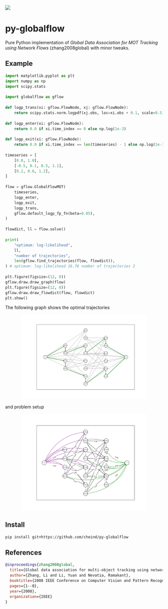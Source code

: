 ![](https://www.travis-ci.com/cheind/py-globalflow.svg?branch=main)

# **py-globalflow**
Pure Python implementation of _Global Data Association for MOT Tracking using Network Flows_ (zhang2008global) with minor tweaks.

## Example
```python
import matplotlib.pyplot as plt
import numpy as np
import scipy.stats

import globalflow as gflow

def logp_trans(xi: gflow.FlowNode, xj: gflow.FlowNode):
    return scipy.stats.norm.logpdf(xj.obs, loc=xi.obs + 0.1, scale=0.5)

def logp_enter(xi: gflow.FlowNode):
    return 0.0 if xi.time_index == 0 else np.log(1e-3)

def logp_exit(xi: gflow.FlowNode):
    return 0.0 if xi.time_index == len(timeseries) - 1 else np.log(1e-3)

timeseries = [
    [0.0, 1.0],
    [-0.5, 0.1, 0.5, 1.1],
    [0.2, 0.6, 1.2],
]

flow = gflow.GlobalFlowMOT(
    timeseries,
    logp_enter,
    logp_exit,
    logp_trans,
    gflow.default_logp_fp_fn(beta=0.05),
)

flowdict, ll = flow.solve()

print(
    "optimum: log-likelihood",
    ll,
    "number of trajectories",
    len(gflow.find_trajectories(flow, flowdict)),
) # optimum: log-likelihood 16.76 number of trajectories 2

plt.figure(figsize=(12, 8))
gflow.draw.draw_graph(flow)
plt.figure(figsize=(12, 8))
gflow.draw.draw_flowdict(flow, flowdict)
plt.show()
```
The following graph shows the optimal trajectories

<div align="center">
<img src="etc/flow.svg" width="80%">
</div>

and problem setup

<div align="center">
<img src="etc/graph.svg" width="80%">
</div>


## Install
```bash
pip install git+https://github.com/cheind/py-globalflow
```


## References
```bibtex
@inproceedings{zhang2008global,
  title={Global data association for multi-object tracking using network flows},
  author={Zhang, Li and Li, Yuan and Nevatia, Ramakant},
  booktitle={2008 IEEE Conference on Computer Vision and Pattern Recognition},
  pages={1--8},
  year={2008},
  organization={IEEE}
}
```
